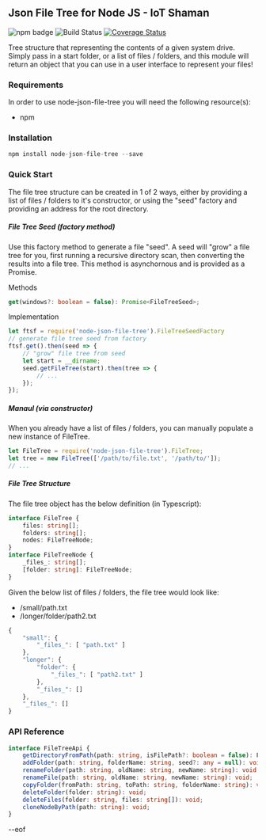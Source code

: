 ## Json File Tree for Node JS - IoT Shaman

![npm badge](https://img.shields.io/npm/v/node-json-file-tree.svg) ![Build Status](https://travis-ci.org/iotshaman/node-json-file-tree.svg?branch=master) [![Coverage Status](https://coveralls.io/repos/github/iotshaman/node-json-file-tree/badge.svg?branch=master)](https://coveralls.io/github/iotshaman/node-json-file-tree?branch=master)

Tree structure that representing the contents of a given system drive. Simply pass in a start folder, or a list of files / folders, and this module will return an object that you can use in a user interface to represent your files!

### Requirements

In order to use node-json-file-tree you will need the following resource(s):

- npm

### Installation

```js
npm install node-json-file-tree --save
```

### Quick Start

The file tree structure can be created in 1 of 2 ways, either by providing a list of files / folders to it's constructor, or using the "seed" factory and providing an address for the root directory. 

##### File Tree Seed (factory method)

Use this factory method to generate a file "seed". A seed will "grow" a file tree for you, first running a recursive directory scan, then converting the results into a file tree. This method is asynchornous and is provided as a Promise.

Methods
```ts
get(windows?: boolean = false): Promise<FileTreeSeed>;
```

Implementation
```js
let ftsf = require('node-json-file-tree').FileTreeSeedFactory
// generate file tree seed from factory
ftsf.get().then(seed => { 
    // "grow" file tree from seed
    let start = __dirname;
    seed.getFileTree(start).then(tree => {
        // ...
    });
});
```

##### Manaul (via constructor)

When you already have a list of files / folders, you can manually populate a new instance of FileTree.

```js
let FileTree = require('node-json-file-tree').FileTree;
let tree = new FileTree(['/path/to/file.txt', '/path/to/']);
// ...
```

##### File Tree Structure

The file tree object has the below definition (in Typescript):

```ts
interface FileTree {
    files: string[];
    folders: string[];
    nodes: FileTreeNode;
}
interface FileTreeNode {
    _files_: string[];
    [folder: string]: FileTreeNode;
}
```

Given the below list of files / folders, the file tree would look like:
- /small/path.txt
- /longer/folder/path2.txt

```js
{
    "small": {
        "_files_": [ "path.txt" ]
    },
    "longer": {
        "folder": {
            "_files_": [ "path2.txt" ]
        },
        "_files_": []
    },
    "_files_": []
}
```

### API Reference

```ts
interface FileTreeApi {
	getDirectoryFromPath(path: string, isFilePath?: boolean = false): FileTreeNode;
	addFolder(path: string, folderName: string, seed?: any = null): void;
	renameFolder(path: string, oldName: string, newName: string): void;
	renameFile(path: string, oldName: string, newName: string): void;
	copyFolder(fromPath: string, toPath: string, folderName: string): void;
	deleteFolder(folder: string): void;
	deleteFiles(folder: string, files: string[]): void;
	cloneNodeByPath(path: string): void;
}
```


--eof